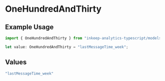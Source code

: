 # OneHundredAndThirty

## Example Usage

```typescript
import { OneHundredAndThirty } from "inkeep-analytics-typescript/models/operations";

let value: OneHundredAndThirty = "lastMessageTime_week";
```

## Values

```typescript
"lastMessageTime_week"
```